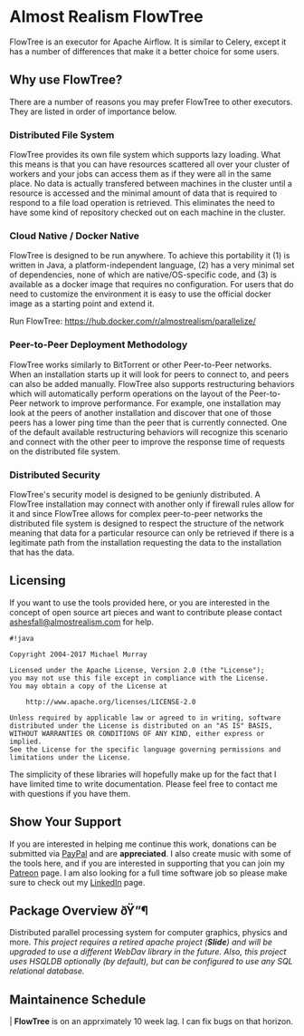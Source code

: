 # Almost Realism FlowTree #

FlowTree is an executor for Apache Airflow. It is similar to Celery, except it has a number of differences that make
it a better choice for some users.

## Why use FlowTree? ##

There are a number of reasons you may prefer FlowTree to other executors. They are listed in order of importance below.

### Distributed File System ###
FlowTree provides its own file system which supports lazy loading. What this means is that you can have resources
scattered all over your cluster of workers and your jobs can access them as if they were all in the same place.
No data is actually transfered between machines in the cluster until a resource is accessed and the minimal amount
of data that is required to respond to a file load operation is retrieved. This eliminates the need to have some
kind of repository checked out on each machine in the cluster.

### Cloud Native / Docker Native ###
FlowTree is designed to be run anywhere. To achieve this portability it (1) is written in Java, a platform-independent
language, (2) has a very minimal set of dependencies, none of which are native/OS-specific code, and (3) is available
as a docker image that requires no configuration. For users that do need to customize the environment it is easy to use
the official docker image as a starting point and extend it.

Run FlowTree: https://hub.docker.com/r/almostrealism/parallelize/

### Peer-to-Peer Deployment Methodology ###
FlowTree works similarly to BitTorrent or other Peer-to-Peer networks. When an installation starts up it will look for
peers to connect to, and peers can also be added manually. FlowTree also supports restructuring behaviors which will
automatically perform operations on the layout of the Peer-to-Peer network to improve performance. For example, one
installation may look at the peers of another installation and discover that one of those peers has a lower ping time
than the peer that is currently connected. One of the default available restructuring behaviors will recognize this
scenario and connect with the other peer to improve the response time of requests on the distributed file system.

### Distributed Security ###
FlowTree's security model is designed to be geniunly distributed. A FlowTree installation may connect with another only
if firewall rules allow for it and since FlowTree allows for complex peer-to-peer networks the distributed file system
is designed to respect the structure of the network meaning that data for a particular resource can only be retrieved if
there is a legitimate path from the installation requesting the data to the installation that has the data.



## Licensing ##
If you want to use the tools provided here, or you are interested in the concept of open source
art pieces and want to contribute please contact ashesfall@almostrealism.com for help.

```
#!java

Copyright 2004-2017 Michael Murray

Licensed under the Apache License, Version 2.0 (the "License");
you may not use this file except in compliance with the License.
You may obtain a copy of the License at

    http://www.apache.org/licenses/LICENSE-2.0

Unless required by applicable law or agreed to in writing, software
distributed under the License is distributed on an "AS IS" BASIS,
WITHOUT WARRANTIES OR CONDITIONS OF ANY KIND, either express or implied.
See the License for the specific language governing permissions and
limitations under the License.
```

The simplicity of these libraries will hopefully make up for the fact that I have limited time to write documentation. Please feel free to contact me with questions if you have them.

## Show Your Support ##

If you are interested in helping me continue this work, donations can be submitted via [PayPal](https://paypal.me/discomike) and are **appreciated**. I also create music with some of the tools here, and if you are interested in supporting that you can join my [Patreon](https://www.patreon.com/user?u=3646756) page. I am also looking for a full time software job so please make sure to check out my [LinkedIn](https://www.linkedin.com/in/ashesfall) page.

## Package Overview ðŸ”¶ ##
Distributed parallel processing system for computer graphics, physics and more. *This project requires a retired apache project (**Slide**) and will be upgraded to use a different WebDav library in the future. Also, this project uses HSQLDB optionally (by default), but can be configured to use any SQL relational database.*

## Maintainence Schedule ##
| **FlowTree** is on an apprximately 10 week lag. I can fix bugs on that horizon.